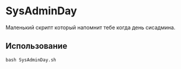 # SysAdminDay

Маленький скрипт который напомнит тебе когда день сисадмина.

## Использование

```
bash SysAdminDay.sh
```
